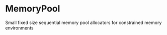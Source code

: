 # MemoryPool
Small fixed size sequential memory pool allocators for constrained memory environments
